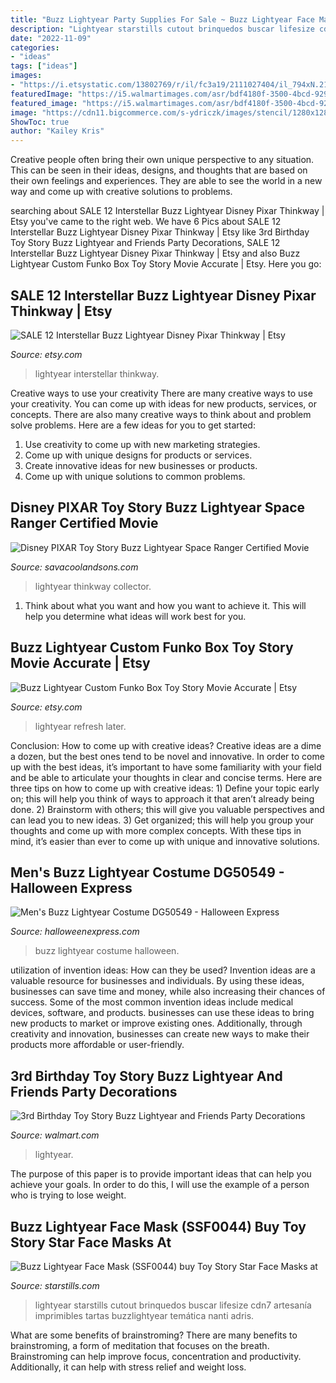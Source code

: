 ```yaml
---
title: "Buzz Lightyear Party Supplies For Sale ~ Buzz Lightyear Face Mask (ssf0044) Buy Toy Story Star Face Masks At"
description: "Lightyear starstills cutout brinquedos buscar lifesize cdn7 artesanía imprimibles tartas buzzlightyear temática nanti adris"
date: "2022-11-09"
categories:
- "ideas"
tags: ["ideas"]
images:
- "https://i.etsystatic.com/13802769/r/il/fc3a19/2111027404/il_794xN.2111027404_ozxc.jpg"
featuredImage: "https://i5.walmartimages.com/asr/bdf4180f-3500-4bcd-929d-be9566448c5b_1.aa9cedbba29f69a0e5522969a7304efe.jpeg?odnWidth=1000&amp;odnHeight=1000&amp;odnBg=ffffff"
featured_image: "https://i5.walmartimages.com/asr/bdf4180f-3500-4bcd-929d-be9566448c5b_1.aa9cedbba29f69a0e5522969a7304efe.jpeg?odnWidth=1000&amp;odnHeight=1000&amp;odnBg=ffffff"
image: "https://cdn11.bigcommerce.com/s-ydriczk/images/stencil/1280x1280/products/86578/86131/Buzz_Lightyear_Face_Mask_buy_Toy_Story_star_masks_at_starstills__74419__27563.1394515401.jpg?c=2?imbypass=on"
ShowToc: true
author: "Kailey Kris"
---
```



Creative people often bring their own unique perspective to any situation. This can be seen in their ideas, designs, and thoughts that are based on their own feelings and experiences. They are able to see the world in a new way and come up with creative solutions to problems.

	

		
searching about SALE 12 Interstellar Buzz Lightyear Disney Pixar Thinkway | Etsy you've came to the right web. We have 6 Pics about SALE 12 Interstellar Buzz Lightyear Disney Pixar Thinkway | Etsy like 3rd Birthday Toy Story Buzz Lightyear and Friends Party Decorations, SALE 12 Interstellar Buzz Lightyear Disney Pixar Thinkway | Etsy and also Buzz Lightyear Custom Funko Box Toy Story Movie Accurate | Etsy. Here you go:
		
    
## SALE 12 Interstellar Buzz Lightyear Disney Pixar Thinkway | Etsy

<img loading=lazy src="https://i.etsystatic.com/13802769/r/il/fc3a19/2111027404/il_794xN.2111027404_ozxc.jpg" onerror="this.onerror=null;this.src='https://tse4.mm.bing.net/th?id=OIP.RZvosZE9xjqt8G4LfQ5DSwHaJ4&amp;pid=15.1';" alt="SALE 12 Interstellar Buzz Lightyear Disney Pixar Thinkway | Etsy">

_Source: etsy.com_

>lightyear interstellar thinkway. 

	

Creative ways to use your creativity
There are many creative ways to use your creativity. You can come up with ideas for new products, services, or concepts. There are also many creative ways to think about and problem solve problems. Here are a few ideas for you to get started:
1) Use creativity to come up with new marketing strategies.
2) Come up with unique designs for products or services.
3) Create innovative ideas for new businesses or products.
4) Come up with unique solutions to common problems.

    
## Disney PIXAR Toy Story Buzz Lightyear Space Ranger Certified Movie

<img loading=lazy src="https://savacoolandsons.blob.core.windows.net/photos/39303/39303-9mp0.jpeg" onerror="this.onerror=null;this.src='https://tse1.mm.bing.net/th?id=OIP.EwiE0EadHRL6H_S-E0JPPgHaFj&amp;pid=15.1';" alt="Disney PIXAR Toy Story Buzz Lightyear Space Ranger Certified Movie">

_Source: savacoolandsons.com_

>lightyear thinkway collector. 

	

1. Think about what you want and how you want to achieve it. This will help you determine what ideas will work best for you. 

    
## Buzz Lightyear Custom Funko Box Toy Story Movie Accurate | Etsy

<img loading=lazy src="https://i.etsystatic.com/23817431/r/il/d1695e/2444230760/il_1588xN.2444230760_938s.jpg" onerror="this.onerror=null;this.src='https://tse3.mm.bing.net/th?id=OIP.QsRHu8W4fJc2WVBdBXrgpwHaHa&amp;pid=15.1';" alt="Buzz Lightyear Custom Funko Box Toy Story Movie Accurate | Etsy">

_Source: etsy.com_

>lightyear refresh later. 

	

Conclusion: How to come up with creative ideas?
Creative ideas are a dime a dozen, but the best ones tend to be novel and innovative. In order to come up with the best ideas, it’s important to have some familiarity with your field and be able to articulate your thoughts in clear and concise terms. Here are three tips on how to come up with creative ideas: 1) Define your topic early on; this will help you think of ways to approach it that aren’t already being done. 2) Brainstorm with others; this will give you valuable perspectives and can lead you to new ideas. 3) Get organized; this will help you group your thoughts and come up with more complex concepts. With these tips in mind, it’s easier than ever to come up with unique and innovative solutions.

    
## Men&#039;s Buzz Lightyear Costume DG50549 - Halloween Express

<img loading=lazy src="https://cdn11.bigcommerce.com/s-to15yve7gb/products/12543/images/12752/dg50549fix__38777.1528118854.500.750.jpg?c=2" onerror="this.onerror=null;this.src='https://tse4.mm.bing.net/th?id=OIP.El6CX-Gg0ZKCJDl_jUI5wAAAAA&amp;pid=15.1';" alt="Men&#039;s Buzz Lightyear Costume DG50549 - Halloween Express">

_Source: halloweenexpress.com_

>buzz lightyear costume halloween. 

	

utilization of invention ideas: How can they be used?
Invention ideas are a valuable resource for businesses and individuals. By using these ideas, businesses can save time and money, while also increasing their chances of success. Some of the most common invention ideas include medical devices, software, and products. businesses can use these ideas to bring new products to market or improve existing ones. Additionally, through creativity and innovation, businesses can create new ways to make their products more affordable or user-friendly.

    
## 3rd Birthday Toy Story Buzz Lightyear And Friends Party Decorations

<img loading=lazy src="https://i5.walmartimages.com/asr/bdf4180f-3500-4bcd-929d-be9566448c5b_1.aa9cedbba29f69a0e5522969a7304efe.jpeg?odnWidth=1000&amp;odnHeight=1000&amp;odnBg=ffffff" onerror="this.onerror=null;this.src='https://tse4.mm.bing.net/th?id=OIP.S-yVjYNF5ZxEko0OmHbl3gHaHa&amp;pid=15.1';" alt="3rd Birthday Toy Story Buzz Lightyear and Friends Party Decorations">

_Source: walmart.com_

>lightyear. 

	

The purpose of this paper is to provide important ideas that can help you achieve your goals. In order to do this, I will use the example of a person who is trying to lose weight.

    
## Buzz Lightyear Face Mask (SSF0044) Buy Toy Story Star Face Masks At

<img loading=lazy src="https://cdn11.bigcommerce.com/s-ydriczk/images/stencil/1280x1280/products/86578/86131/Buzz_Lightyear_Face_Mask_buy_Toy_Story_star_masks_at_starstills__74419__27563.1394515401.jpg?c=2?imbypass=on" onerror="this.onerror=null;this.src='https://tse2.mm.bing.net/th?id=OIP.GtdJpjDDrPzqmj21GPIKXQHaKC&amp;pid=15.1';" alt="Buzz Lightyear Face Mask (SSF0044) buy Toy Story Star Face Masks at">

_Source: starstills.com_

>lightyear starstills cutout brinquedos buscar lifesize cdn7 artesanía imprimibles tartas buzzlightyear temática nanti adris. 

	

What are some benefits of brainstroming?
There are many benefits to brainstroming, a form of meditation that focuses on the breath. Brainstroming can help improve focus, concentration and productivity. Additionally, it can help with stress relief and weight loss.

